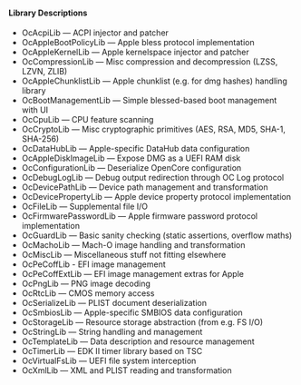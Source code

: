 #### Library Descriptions

* OcAcpiLib — ACPI injector and patcher
* OcAppleBootPolicyLib — Apple bless protocol implementation
* OcAppleKernelLib — Apple kernelspace injector and patcher
* OcCompressionLib — Misc compression and decompression (LZSS, LZVN, ZLIB)
* OcAppleChunklistLib — Apple chunklist (e.g. for dmg hashes) handling library
* OcBootManagementLib — Simple blessed-based boot management with UI
* OcCpuLib — CPU feature scanning
* OcCryptoLib — Misc cryptographic primitives (AES, RSA, MD5, SHA-1, SHA-256)
* OcDataHubLib — Apple-specific DataHub data configuration
* OcAppleDiskImageLib — Expose DMG as a UEFI RAM disk
* OcConfigurationLib — Deserialize OpenCore configuration
* OcDebugLogLib — Debug output redirection through OC Log protocol
* OcDevicePathLib — Device path management and transformation
* OcDevicePropertyLib — Apple device property protocol implementation
* OcFileLib — Supplemental file I/O
* OcFirmwarePasswordLib — Apple firmware password protocol implementation
* OcGuardLib — Basic sanity checking (static assertions, overflow maths)
* OcMachoLib — Mach-O image handling and transformation
* OcMiscLib — Miscellaneous stuff not fitting elsewhere
* OcPeCoffLib - EFI image management
* OcPeCoffExtLib — EFI image management extras for Apple
* OcPngLib — PNG image decoding
* OcRtcLib — CMOS memory access
* OcSerializeLib — PLIST document deserialization
* OcSmbiosLib — Apple-specific SMBIOS data configuration
* OcStorageLib — Resource storage abstraction (from e.g. FS I/O)
* OcStringLib — String handling and management
* OcTemplateLib — Data description and resource management
* OcTimerLib — EDK II timer library based on TSC
* OcVirtualFsLib — UEFI file system interception
* OcXmlLib — XML and PLIST reading and transformation
